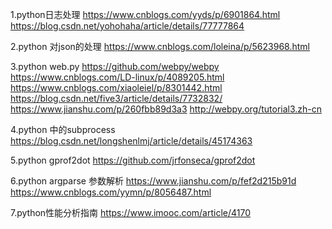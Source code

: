 1.python日志处理
https://www.cnblogs.com/yyds/p/6901864.html
https://blog.csdn.net/yohohaha/article/details/77777864


2.python 对json的处理
https://www.cnblogs.com/loleina/p/5623968.html


3.python web.py
https://github.com/webpy/webpy
https://www.cnblogs.com/LD-linux/p/4089205.html
https://www.cnblogs.com/xiaoleiel/p/8301442.html
https://blog.csdn.net/five3/article/details/7732832/
https://www.jianshu.com/p/260fbb89d3a3
http://webpy.org/tutorial3.zh-cn

4.python 中的subprocess
https://blog.csdn.net/longshenlmj/article/details/45174363


5.python gprof2dot
https://github.com/jrfonseca/gprof2dot


6.python argparse 参数解析
https://www.jianshu.com/p/fef2d215b91d
https://www.cnblogs.com/yymn/p/8056487.html

7.python性能分析指南
https://www.imooc.com/article/4170

